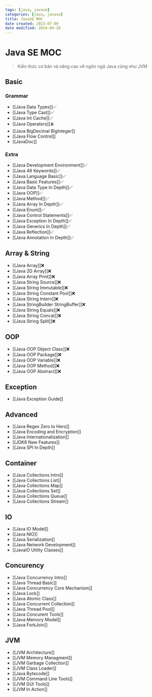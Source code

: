 ```yaml
---
tags: [java, javase]
categories: [java, javase]
title: JavaSE MOC
date created: 2023-07-09
date modified: 2024-04-28
---
```


# Java SE MOC

> Kiến thức cơ bản và nâng cao về ngôn ngữ Java cũng như JVM

## Basic

### Grammar

- [[Java Data Types]]✅
- [[Java Type Cast]]✅
- [[Java Int Cache]]✅
- [[Java Operators]]⏸️
- [[Java BigDecimal BigInteger]]
- [[Java Flow Control]]
- [[JavaDoc]]

### Extra

- [[Java Development Environment]]✅
- [[Java 48 Keywords]]✅
- [[Java Language Basic]]✅
- [[Java Basic Features]]✅
- [[Java Data Type In Depth]]✅
- [[Java OOP]]✅
- [[Java Method]]✅
- [[Java Array In Depth]]✅
- [[Java Enum]]✅
- [[Java Control Statements]]✅
- [[Java Exception In Depth]]✅
- [[Java Generics In Depth]]✅
- [[Java Reflection]]✅
- [[Java Annotation In Depth]]✅

## Array & String

- [[Java Array]]❌
- [[Java 2D Array]]❌
- [[Java Array Print]]❌
- [[Java String Source]]❌
- [[Java String Immutable]]❌
- [[Java String Constant Pool]]❌
- [[Java String Intern]]❌
- [[Java StringBuilder StringBuffer]]❌
- [[Java String Equals]]❌
- [[Java String Concat]]❌
- [[Java String Split]]❌

## OOP

- [[Java OOP Object Class]]❌
- [[Java OOP Package]]❌
- [[Java OOP Variable]]❌
- [[Java OOP Method]]❌
- [[Java OOP Abstract]]❌

## Exception

- [[Java Exception Guide]]

## Advanced

- [[Java Regex Zero to Hero]]
- [[Java Encoding and Encryption]]
- [[Java Internationalization]]
- [[JDK8 New Features]]
- [[Java SPI In Depth]]

## Container

- [[Java Collections Intro]]
- [[Java Collections List]]
- [[Java Collections Map]]
- [[Java Collections Set]]
- [[Java Collections Queue]]
- [[Java Collections Stream]]

## IO

- [[Java IO Model]]
- [[Java NIO]]
- [[Java Serialization]]
- [[Java Network Development]]
- [[JavaIO Utility Classes]]

## Concurency

- [[Java Concurrency Intro]]
- [[Java Thread Basic]]
- [[Java Concurrency Core Mechanism]]
- [[Java Lock]]
- [[Java Atomic Class]]
- [[Java Concurrent Collection]]
- [[Java Thread Pool]]
- [[Java Concurent Tools]]
- [[Java Memory Model]]
- [[Java ForkJoin]]

## JVM

- [[JVM Architecture]]
- [[JVM Memory Managment]]
- [[JVM Garbage Collection]]
- [[JVM Class Loader]]
- [[Java Bytecode]]
- [[JVM Command Line Tools]]
- [[JVM GUI Tools]]
- [[JVM In Action]]
